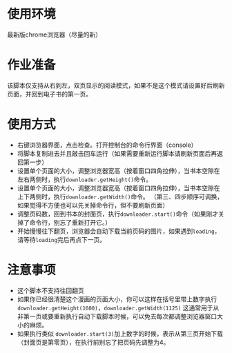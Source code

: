# 使用环境
最新版chrome浏览器（尽量的新）

# 作业准备
该脚本仅支持从右到左，双页显示的阅读模式，如果不是这个模式请设置好后刷新页面，并回到电子书的第一页。

# 使用方式

- 右键浏览器界面，点击检查。打开控制台的命令行界面（console）
- 将脚本复制进去并且敲击回车运行（如果需要重新运行脚本请刷新页面后再返回第一步）
- 设置单个页面的大小，调整浏览器宽高（按着窗口四角拉伸），当书本空隙在左右两侧时，执行`downloader.getHeight()`命令。
- 设置单个页面的大小，调整浏览器宽高（按着窗口四角拉伸），当书本空隙在上下两侧时，执行`downloader.getWidth()`命令。
（第三、四步顺序可调换，如果觉得不方便也可以先关掉命令行，但不要刷新页面）
- 调整页码数，回到书本的封面页，执行`downloader.start()`命令（如果刚才关掉了命令行，别忘了重新打开它。）
- 开始慢慢往下翻页，浏览器会自动下载当前页码的图片，如果遇到`loading`，请等待`loading`完后再点下一页。

# 注意事项
- 这个脚本不支持往回翻页
- 如果你已经很清楚这个漫画的页面大小，你可以这样在括号里带上数字执行`downloader.getHeight(1600)`，`downloader.getWidth(1125)`
这通常用于从非第一页或要重新执行自动下载脚本时候，可以免去每次都调整浏览器窗口大小的麻烦。
- 如果执行类似 `downloader.start(3)`加上数字的时候，表示从第三页开始下载（封面页是第零页），在执行前别忘了把页码先调整为4。